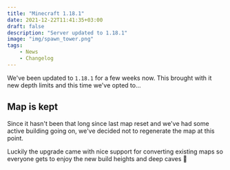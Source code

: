 ```yaml
---
title: "Minecraft 1.18.1"
date: 2021-12-22T11:41:35+03:00
draft: false
description: "Server updated to 1.18.1"
image: "img/spawn_tower.png"
tags:
    - News
    - Changelog
---
```

We've been updated to `1.18.1` for a few weeks now. This brought with it new depth limits and this time we've opted to...
<!--more-->

## Map is kept

Since it hasn't been that long since last map reset and we've had some active building going on, we've decided not to regenerate the map at this point.

Luckily the upgrade came with nice support for converting existing maps so everyone gets to enjoy the new build heights and deep caves 🥳





